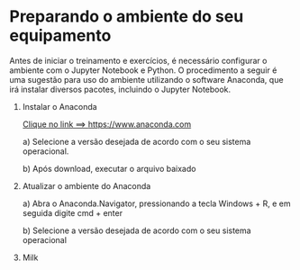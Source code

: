 <h1>Preparando o ambiente do seu equipamento</h1>

<p>Antes de iniciar o treinamento e exercícios, é necessário configurar o ambiente com o Jupyter Notebook e Python. 
O procedimento a seguir é uma sugestão para uso do ambiente utilizando o software Anaconda, que irá instalar diversos 
pacotes, incluindo o Jupyter Notebook.</p>
<ol>
<li>Instalar o Anaconda</li>
  
<a href="https://www.anaconda.com/products/individual">Clique no link ==> https://www.anaconda.com </a>
<p>a) Selecione a versão desejada de acordo com o seu sistema operacional.</p>
<p>b) Após download, executar o arquivo baixado</p>

  <li>Atualizar o ambiente do Anaconda</li>

<p>a) Abra o Anaconda.Navigator, pressionando a tecla Windows + R, e em seguida digite cmd + enter</p>

<p>b) Selecione a versão desejada de acordo com o seu sistema operacional</p>


  <li>Milk</li>
</ol>